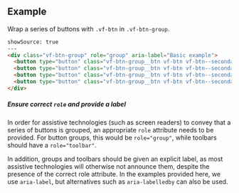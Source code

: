 ## Example

Wrap a series of buttons with `.vf-btn` in `.vf-btn-group`.

```html
showSource: true
---
<div class="vf-btn-group" role="group" aria-label="Basic example">
  <button type="button" class="vf-btn-group__btn vf-btn vf-btn--secondary">Left</button>
  <button type="button" class="vf-btn-group__btn vf-btn vf-btn--secondary">Middle</button>
  <button type="button" class="vf-btn-group__btn vf-btn vf-btn--secondary">Middle</button>
  <button type="button" class="vf-btn-group__btn vf-btn vf-btn--secondary">Right</button>
</div>
```

##### Ensure correct `role` and provide a label

In order for assistive technologies (such as screen readers) to convey that a series of buttons is grouped, an appropriate `role` attribute needs to be provided. For button groups, this would be `role="group"`, while toolbars should have a `role="toolbar"`.

In addition, groups and toolbars should be given an explicit label, as most assistive technologies will otherwise not announce them, despite the presence of the correct role attribute. In the examples provided here, we use `aria-label`, but alternatives such as `aria-labelledby` can also be used.
